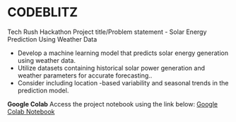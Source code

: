 # CODEBLITZ
Tech Rush Hackathon
Project title/Problem statement - Solar Energy Prediction Using Weather Data
- Develop a machine learning model that predicts solar energy generation using weather data.
- Utilize datasets containing historical solar power generation and weather parameters for
accurate forecasting..
- Consider including location -based variability and seasonal trends in the prediction model.


**Google Colab**
Access the project notebook using the link below:
[Google Colab Notebook](https://colab.research.google.com/drive/1vwRJ_b4o8gZYazooDJ3V74y3E2lduWPV?usp=drive_link)
